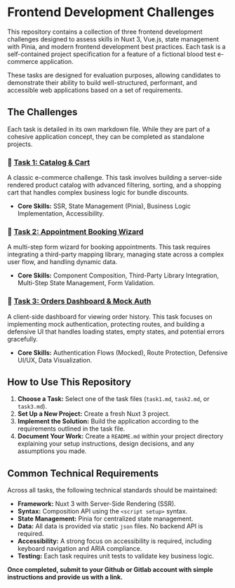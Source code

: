 # Frontend Development Challenges

This repository contains a collection of three frontend development challenges designed to assess skills in Nuxt 3, Vue.js, state management with Pinia, and modern frontend development best practices. Each task is a self-contained project specification for a feature of a fictional blood test e-commerce application.

These tasks are designed for evaluation purposes, allowing candidates to demonstrate their ability to build well-structured, performant, and accessible web applications based on a set of requirements.

## The Challenges

Each task is detailed in its own markdown file. While they are part of a cohesive application concept, they can be completed as standalone projects.

### 📄 [Task 1: Catalog & Cart](./task1.md)

A classic e-commerce challenge. This task involves building a server-side rendered product catalog with advanced filtering, sorting, and a shopping cart that handles complex business logic for bundle discounts.

- **Core Skills:** SSR, State Management (Pinia), Business Logic Implementation, Accessibility.

### 📄 [Task 2: Appointment Booking Wizard](./task2.md)

A multi-step form wizard for booking appointments. This task requires integrating a third-party mapping library, managing state across a complex user flow, and handling dynamic data.

- **Core Skills:** Component Composition, Third-Party Library Integration, Multi-Step State Management, Form Validation.

### 📄 [Task 3: Orders Dashboard & Mock Auth](./task3.md)

A client-side dashboard for viewing order history. This task focuses on implementing mock authentication, protecting routes, and building a defensive UI that handles loading states, empty states, and potential errors gracefully.

- **Core Skills:** Authentication Flows (Mocked), Route Protection, Defensive UI/UX, Data Visualization.

## How to Use This Repository

1.  **Choose a Task:** Select one of the task files (`task1.md`, `task2.md`, or `task3.md`).
2.  **Set Up a New Project:** Create a fresh Nuxt 3 project.
3.  **Implement the Solution:** Build the application according to the requirements outlined in the task file.
4.  **Document Your Work:** Create a `README.md` within your project directory explaining your setup instructions, design decisions, and any assumptions you made.

## Common Technical Requirements

Across all tasks, the following technical standards should be maintained:

- **Framework:** Nuxt 3 with Server-Side Rendering (SSR).
- **Syntax:** Composition API using the `<script setup>` syntax.
- **State Management:** Pinia for centralized state management.
- **Data:** All data is provided via static `json` files. No backend API is required.
- **Accessibility:** A strong focus on accessibility is required, including keyboard navigation and ARIA compliance.
- **Testing:** Each task requires unit tests to validate key business logic.

**Once completed, submit to your Github or Gitlab account with simple instructions and provide us with a link.**
